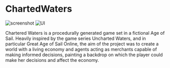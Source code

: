 ChartedWaters
=============
![screenshot](https://portfolio.skye.im/charteredwaters.png)
![UI](https://portfolio.skye.im/charteredwaters2.png)

Chartered Waters is a procedurally generated game set in a fictional Age of Sail. Heavily inspired by the game series Uncharted Waters, and in particular Great Age of Sail Online, the aim of the project was to create a world with a living economy and agents acting as merchants capable of making informed decisions, painting a backdrop on which the player could make her decisions and affect the economy.
